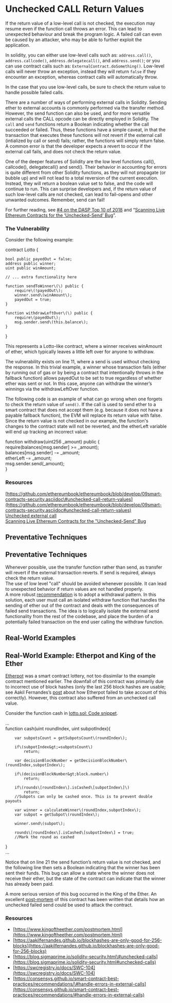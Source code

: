# Unchecked CALL Return Values

If the return value of a low-level call is not checked, the execution may resume even if the function call throws an error. This can lead to unexpected behaviour and break the program logic. A failed call can even be caused by an attacker, who may be able to further exploit the application.

In solidity, you can either use low-level calls such as: `address.call()`, `address.callcode()`, `address.delegatecall()`, and `address.send()`; or you can use contract calls such as: `ExternalContract.doSomething()`. Low-level calls will never throw an exception, instead they will return `false` if they encounter an exception, whereas contract calls will automatically throw.

In the case that you use low-level calls, be sure to check the return value to handle possible failed calls.

There are a number of ways of performing external calls in Solidity. Sending ether to external accounts is commonly performed via the transfer method. However, the send function can also be used, and for more versatile external calls the CALL opcode can be directly employed in Solidity. The `call` and `send` functions return a Boolean indicating whether the call succeeded or failed. Thus, these functions have a simple caveat, in that the transaction that executes these functions will not revert if the external call \(intialized by call or send\) fails; rather, the functions will simply return false. A common error is that the developer expects a revert to occur if the external call fails, and does not check the return value.

One of the deeper features of Solidity are the low level functions call\(\), callcode\(\), delegatecall\(\) and send\(\). Their behavior in accounting for errors is quite different from other Solidity functions, as they will not propagate \(or bubble up\) and will not lead to a total reversion of the current execution. Instead, they will return a boolean value set to false, and the code will continue to run. This can surprise developers and, if the return value of such low-level calls are not checked, can lead to fail-opens and other unwanted outcomes. Remember, send can fail!

For further reading, see [\#4 on the DASP Top 10 of 2018](http://www.dasp.co/#item-4) and “[Scanning Live Ethereum Contracts for the ‘Unchecked-Send’ Bug](http://bit.ly/2RnS1vA)”.

### The Vulnerability

Consider the following example:

contract Lotto {

    bool public payedOut = false;  
    address public winner;  
    uint public winAmount;

    // ... extra functionality here

    function sendToWinner\(\) public {  
        require\(!payedOut\);  
        winner.send\(winAmount\);  
        payedOut = true;  
    }

    function withdrawLeftOver\(\) public {  
        require\(payedOut\);  
        msg.sender.send\(this.balance\);  
    }  
}

This represents a Lotto-like contract, where a winner receives winAmount of ether, which typically leaves a little left over for anyone to withdraw.

The vulnerability exists on line 11, where a send is used without checking the response. In this trivial example, a winner whose transaction fails \(either by running out of gas or by being a contract that intentionally throws in the fallback function\) allows payedOut to be set to true regardless of whether ether was sent or not. In this case, anyone can withdraw the winner’s winnings via the withdrawLeftOver function.

The following code is an example of what can go wrong when one forgets to check the return value of `send()`. If the call is used to send ether to a smart contract that does not accept them \(e.g. because it does not have a payable fallback function\), the EVM will replace its return value with false. Since the return value is not checked in our example, the function's changes to the contract state will not be reverted, and the etherLeft variable will end up tracking an incorrect value:

function withdraw\(uint256 \_amount\) public {  
 require\(balances\[msg.sender\] &gt;= \_amount\);  
 balances\[msg.sender\] -= \_amount;  
 etherLeft -= \_amount;  
 msg.sender.send\(\_amount\);  
}

### Resources

[https://github.com/ethereumbook/ethereumbook/blob/develop/09smart-contracts-security.asciidoc\#unchecked-call-return-values](https://github.com/ethereumbook/ethereumbook/blob/develop/09smart-contracts-security.asciidoc#unchecked-call-return-values)  
[Unchecked external call](https://github.com/trailofbits/not-so-smart-contracts/tree/master/unchecked_external_call)  
[Scanning Live Ethereum Contracts for the "Unchecked-Send" Bug](http://hackingdistributed.com/2016/06/16/scanning-live-ethereum-contracts-for-bugs/)

## Preventative Techniques

## Preventative Techniques

Whenever possible, use the transfer function rather than send, as transfer will revert if the external transaction reverts. If send is required, always check the return value.  
The use of low level "call" should be avoided whenever possible. It can lead to unexpected behavior if return values are not handled properly.  
A more robust [recommendation](http://bit.ly/2CSdF7y) is to adopt a withdrawal pattern. In this solution, each user must call an isolated withdraw function that handles the sending of ether out of the contract and deals with the consequences of failed send transactions. The idea is to logically isolate the external send functionality from the rest of the codebase, and place the burden of a potentially failed transaction on the end user calling the withdraw function.

## Real-World Examples

## Real-World Example: Etherpot and King of the Ether

[Etherpot](http://bit.ly/2OfHalK) was a smart contract lottery, not too dissimilar to the example contract mentioned earlier. The downfall of this contract was primarily due to incorrect use of block hashes \(only the last 256 block hashes are usable; see Aakil Fernandes’s [post](http://bit.ly/2Jpzf4x) about how Etherpot failed to take account of this correctly\). However, this contract also suffered from an unchecked call value.

Consider the function cash in [lotto.sol: Code snippet](https://github.com/ethereumbook/ethereumbook/blob/develop/09smart-contracts-security.asciidoc#lotto_security).

...  
  function cash\(uint roundIndex, uint subpotIndex\){

        var subpotsCount = getSubpotsCount\(roundIndex\);

        if\(subpotIndex&gt;=subpotsCount\)  
            return;

        var decisionBlockNumber = getDecisionBlockNumber\(roundIndex,subpotIndex\);

        if\(decisionBlockNumber&gt;block.number\)  
            return;

        if\(rounds\[roundIndex\].isCashed\[subpotIndex\]\)  
            return;  
        //Subpots can only be cashed once. This is to prevent double payouts

        var winner = calculateWinner\(roundIndex,subpotIndex\);  
        var subpot = getSubpot\(roundIndex\);

        winner.send\(subpot\);

        rounds\[roundIndex\].isCashed\[subpotIndex\] = true;  
        //Mark the round as cashed  
}  
...

Notice that on line 21 the send function’s return value is not checked, and the following line then sets a Boolean indicating that the winner has been sent their funds. This bug can allow a state where the winner does not receive their ether, but the state of the contract can indicate that the winner has already been paid.

A more serious version of this bug occurred in the King of the Ether. An excellent [post-mortem](https://www.kingoftheether.com/postmortem.html) of this contract has been written that details how an unchecked failed send could be used to attack the contract.

### Resources

* [https://www.kingoftheether.com/postmortem.html](https://www.kingoftheether.com/postmortem.html)
* [https://aakilfernandes.github.io/blockhashes-are-only-good-for-256-blocks](https://aakilfernandes.github.io/blockhashes-are-only-good-for-256-blocks)
* [https://blog.sigmaprime.io/solidity-security.html\#unchecked-calls](https://blog.sigmaprime.io/solidity-security.html#unchecked-calls)
* [https://swcregistry.io/docs/SWC-104](https://swcregistry.io/docs/SWC-104)
* [https://consensys.github.io/smart-contract-best-practices/recommendations/\#handle-errors-in-external-calls](https://consensys.github.io/smart-contract-best-practices/recommendations/#handle-errors-in-external-calls)

